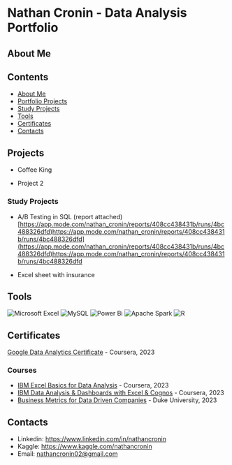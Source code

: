 # Nathan Cronin - Data Analysis Portfolio

## About Me 

## Contents

+ [About Me](https://github.com/NateCronin/Portfolio/edit/main/README.md#about-me)
+ [Portfolio Projects](https://github.com/NateCronin/Portfolio/edit/main/README.md#projects)
+ [Study Projects](https://github.com/NateCronin/Portfolio/edit/main/README.md#study-projects)
+ [Tools](https://github.com/NateCronin/Portfolio/edit/main/README.md#tools)
+ [Certificates](https://github.com/NateCronin/Portfolio/edit/main/README.md#certificates)
+ [Contacts](https://github.com/NateCronin/Portfolio/edit/main/README.md#contacts)




## Projects
 - Coffee King

 - Project 2

### **Study Projects** 
 -  A/B Testing in SQL (report attached)
   [https://app.mode.com/nathan_cronin/reports/408cc438431b/runs/4bc488326dfd)https://app.mode.com/nathan_cronin/reports/408cc438431b/runs/4bc488326dfd](https://app.mode.com/nathan_cronin/reports/408cc438431b/runs/4bc488326dfd)https://app.mode.com/nathan_cronin/reports/408cc438431b/runs/4bc488326dfd

- Excel sheet with insurance
## **Tools**

![Microsoft Excel](https://img.shields.io/badge/Microsoft_Excel-217346?style=for-the-badge&logo=microsoft-excel&logoColor=white)
 ![MySQL](https://img.shields.io/badge/mysql-%2300f.svg?style=for-the-badge&logo=mysql&logoColor=white)   ![Power Bi](https://img.shields.io/badge/power_bi-F2C811?style=for-the-badge&logo=powerbi&logoColor=black)   ![Apache Spark](https://img.shields.io/badge/Apache%20Spark-FDEE21?style=flat-square&logo=apachespark&logoColor=black)   ![R](https://img.shields.io/badge/r-%23276DC3.svg?style=for-the-badge&logo=r&logoColor=white)

## **Certificates** 

[Google Data Analytics Certificate](https://github.com/NateCronin/Portfolio/blob/main/Certificates/Google%20Data%20Analytics.pdf) - Coursera, 2023



### **Courses**

+ [IBM Excel Basics for Data Analysis](https://github.com/NateCronin/Portfolio/blob/main/Certificates/IBM%20Excel%20Basics.pdf) - Coursera, 2023
+ [IBM Data Analysis & Dashboards with Excel & Cognos](https://github.com/NateCronin/Portfolio/blob/main/Certificates/IBM%20Dashboards.pdf) - Coursera, 2023
+ [Business Metrics for Data Driven Companies](https://github.com/NateCronin/Portfolio/blob/main/Certificates/Business%20Metrics%20Duke%20U.pdf) - Duke University, 2023


## **Contacts**
+ Linkedin: https://www.linkedin.com/in/nathancronin
+ Kaggle: https://www.kaggle.com/nathancronin
+ Email: nathancronin02@gmail.com
